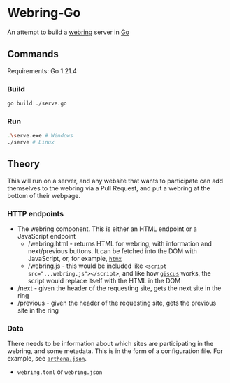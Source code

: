# Webring-Go

An attempt to build a [webring] server in [Go]

[webring]: https://indieweb.org/webring
[Go]: https://go.dev/

## Commands

Requirements: Go 1.21.4

### Build

```bash
go build ./serve.go
```

### Run

```bash
.\serve.exe # Windows
./serve # Linux
```

## Theory

This will run on a server, and any website that wants to participate can add themselves to the webring via a Pull Request, and put a webring at the bottom of their webpage.

### HTTP endpoints

- The webring component. This is either an HTML endpoint or a JavaScript endpoint
  - /webring.html - returns HTML for webring, with information and next/previous buttons. It can be fetched into the DOM with JavaScript, or, for example, [`htmx`](https://htmx.org/)
  - /webring.js - this would be included like `<script src="...webring.js"></script>`, and like how [`giscus`](https://giscus.app/) works, the script would replace itself with the HTML in the DOM
- /next - given the header of the requesting site, gets the next site in the ring
- /previous - given the header of the requesting site, gets the previous site in the ring

### Data

There needs to be information about which sites are participating in the webring, and some metadata. This is in the form of a configuration file. For example, see [`arthena.json`].

[`arthena.json`]: https://github.com/mldangelo/open-webring/blob/main/public/ring/arthena.json

- `webring.toml` or `webring.json`
